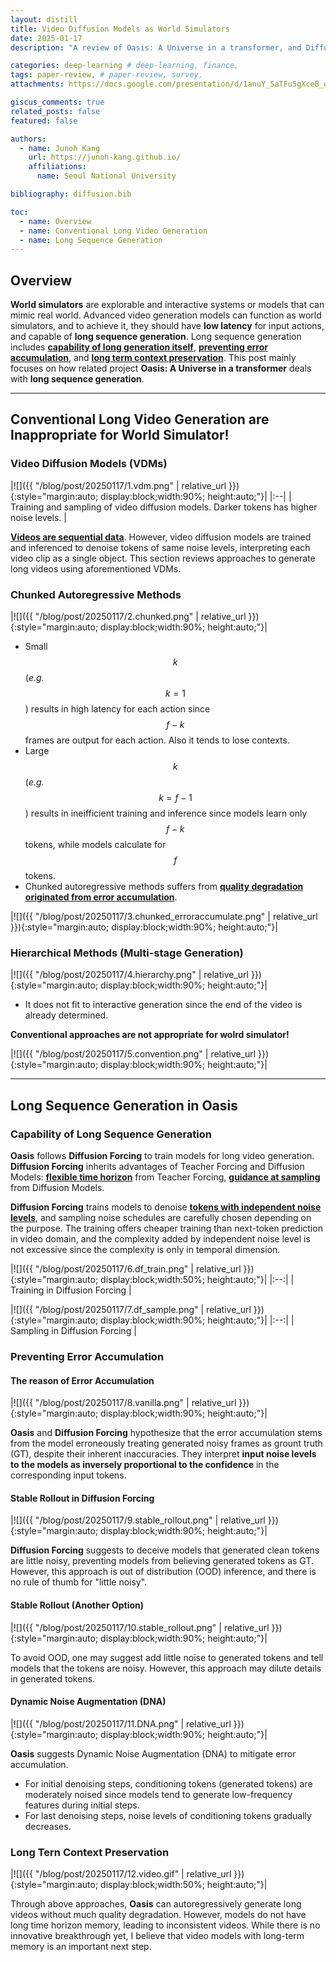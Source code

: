 ```yaml
---
layout: distill
title: Video Diffusion Models as World Simulators
date: 2025-01-17
description: "A review of Oasis: A Universe in a transformer, and Diffusion Forcing: Next-token Prediction Meets Full-Sequence Diffusion" 

categories: deep-learning # deep-learning, finance, 
tags: paper-review, # paper-review, survey, 
attachments: https://docs.google.com/presentation/d/1anuY_SaTFu5gXceB_qtCFLKER0aAlHsJq6CWN9KAGhE/edit?usp=sharing

giscus_comments: true
related_posts: false
featured: false

authors:
  - name: Junoh Kang
    url: https://junoh-kang.github.io/
    affiliations:
      name: Seoul National University

bibliography: diffusion.bib

toc:
  - name: Overview 
  - name: Conventional Long Video Generation
  - name: Long Sequence Generation
---
```


## Overview

**World simulators** are explorable and interactive systems or models that can mimic real world. 
Advanced video generation models can function as world simulators, and to achieve it, they should have **low latency** for input actions, and capable of **long sequence generation**. 
Long sequence generation includes **<u>capability of long generation itself</u>**, **<u>preventing error accumulation</u>**, and **<u>long term context preservation</u>**.
This post mainly focuses on how related project **Oasis: A Universe in a transformer**<d-cite key="decart2024oasis"></d-cite> deals with **long sequence generation**.

---

## Conventional Long Video Generation are Inappropriate for World Simulator!

### Video Diffusion Models (VDMs)

|![]({{ "/blog/post/20250117/1.vdm.png" | relative_url }}){:style="margin:auto; display:block;width:90%; height:auto;"}| 
|:--| 
| Training and sampling of video diffusion models. Darker tokens has higher noise levels. |

**<u>Videos are sequential data</u>**.
However, video diffusion models are trained and inferenced to denoise tokens of same noise levels, interpreting each video clip as a single object. 
This section reviews approaches to generate long videos using aforementioned VDMs.


### Chunked Autoregressive Methods

|![]({{ "/blog/post/20250117/2.chunked.png" | relative_url }}){:style="margin:auto; display:block;width:90%; height:auto;"}| 

- Small $$k$$ (*e.g.* $$k=1$$) results in high latency for each action since $$f-k$$ frames are output for each action. Also it tends to lose contexts.
- Large $$k$$ (*e.g.* $$k=f-1$$) results in ineifficient training and inference since models learn only $$f-k$$ tokens, while models calculate for $$f$$ tokens.
- Chunked autoregressive methods suffers from **<u>quality degradation originated from error accumulation</u>**.

|![]({{ "/blog/post/20250117/3.chunked_erroraccumulate.png" | relative_url }}){:style="margin:auto; display:block;width:90%; height:auto;"}| 

### Hierarchical Methods (Multi-stage Generation)

|![]({{ "/blog/post/20250117/4.hierarchy.png" | relative_url }}){:style="margin:auto; display:block;width:90%; height:auto;"}| 

- It does not fit to interactive generation since the end of the video is already determined.

 **Conventional approaches are not appropriate for wolrd simulator!**

|![]({{ "/blog/post/20250117/5.convention.png" | relative_url }}){:style="margin:auto; display:block;width:90%; height:auto;"}| 


---

## Long Sequence Generation in Oasis

### Capability of Long Sequence Generation

**Oasis**<d-cite key="decart2024oasis"></d-cite> follows **Diffusion Forcing**<d-cite key="chen2024diffusionforcing"></d-cite> to train models for long video generation.
**Diffusion Forcing** inherits advantages of Teacher Forcing and Diffusion Models: **<u>flexible time horizon</u>** from Teacher Forcing, **<u>guidance at sampling</u>** from Diffusion Models.

**Diffusion Forcing** trains models to denoise **<u>tokens with independent noise levels</u>**, and sampling noise schedules are carefully chosen depending on the purpose.
The training offers cheaper training than next-token prediction in video domain, and the complexity added by independent noise level is not excessive since the complexity is only in temporal dimension.

|![]({{ "/blog/post/20250117/6.df_train.png" | relative_url }}){:style="margin:auto; display:block;width:50%; height:auto;"}| 
|:--:| 
| Training in Diffusion Forcing |

|![]({{ "/blog/post/20250117/7.df_sample.png" | relative_url }}){:style="margin:auto; display:block;width:90%; height:auto;"}| 
|:--:| 
| Sampling in Diffusion Forcing |

### Preventing Error Accumulation

#### The reason of Error Accumulation

|![]({{ "/blog/post/20250117/8.vanilla.png" | relative_url }}){:style="margin:auto; display:block;width:90%; height:auto;"}| 

**Oasis**<d-cite key="decart2024oasis"></d-cite> and **Diffusion Forcing**<d-cite key="chen2024diffusionforcing"></d-cite> hypothesize that the error accumulation stems from the model erroneously treating generated noisy frames as grount truth (GT), despite their inherent inaccuracies.
They interpret **input noise levels to the models as inversely proportional to the confidence** in the corresponding input tokens.


#### Stable Rollout in Diffusion Forcing

|![]({{ "/blog/post/20250117/9.stable_rollout.png" | relative_url }}){:style="margin:auto; display:block;width:90%; height:auto;"}| 

**Diffusion Forcing** suggests to deceive models that generated clean tokens are little noisy, preventing models from believing generated tokens as GT.
However, this approach is out of distribution (OOD) inference, and there is no rule of thumb for "little noisy".

#### Stable Rollout (Another Option)

|![]({{ "/blog/post/20250117/10.stable_rollout.png" | relative_url }}){:style="margin:auto; display:block;width:90%; height:auto;"}| 

To avoid OOD, one may suggest add little noise to generated tokens and tell models that the tokens are noisy. 
However, this approach may dilute details in generated tokens.

#### Dynamic Noise Augmentation (DNA)

|![]({{ "/blog/post/20250117/11.DNA.png" | relative_url }}){:style="margin:auto; display:block;width:90%; height:auto;"}| 

**Oasis**<d-cite key="decart2024oasis"></d-cite> suggests Dynamic Noise Augmentation (DNA) to mitigate error accumulation. 
- For initial denoising steps, conditioning tokens (generated tokens) are moderately noised since models tend to generate low-frequency features during initial steps.
- For last denoising steps, noise levels of conditioning tokens gradually decreases.


### Long Tern Context Preservation


|![]({{ "/blog/post/20250117/12.video.gif" | relative_url }}){:style="margin:auto; display:block;width:50%; height:auto;"}| 

Through above approaches, **Oasis** can autoregressively generate long videos without much quality degradation. 
However, models do not have long time horizon memory, leading to inconsistent videos.
While there is no innovative breakthrough yet, I believe that video models with long-term memory is an important next step.


